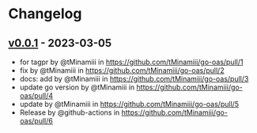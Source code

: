 # Changelog

## [v0.0.1](https://github.com/tMinamiii/go-oas/commits/v0.0.1) - 2023-03-05
- for tagpr by @tMinamiii in https://github.com/tMinamiii/go-oas/pull/1
- fix by @tMinamiii in https://github.com/tMinamiii/go-oas/pull/2
- docs: add by @tMinamiii in https://github.com/tMinamiii/go-oas/pull/3
- update go version by @tMinamiii in https://github.com/tMinamiii/go-oas/pull/4
- update by @tMinamiii in https://github.com/tMinamiii/go-oas/pull/5
- Release by @github-actions in https://github.com/tMinamiii/go-oas/pull/6
